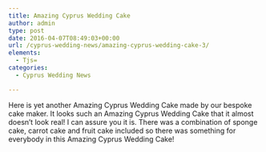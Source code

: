 ```yaml
---
title: Amazing Cyprus Wedding Cake
author: admin
type: post
date: 2016-04-07T08:49:03+00:00
url: /cyprus-wedding-news/amazing-cyprus-wedding-cake-3/
elements:
  - Tjs=
categories:
  - Cyprus Wedding News

---
```

Here is yet another Amazing Cyprus Wedding Cake made by our bespoke cake maker. It looks such an Amazing Cyprus Wedding Cake that it almost doesn&#8217;t look real! I can assure you it is. There was a combination of sponge cake, carrot cake and fruit cake included so there was something for everybody in this Amazing Cyprus Wedding Cake!